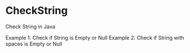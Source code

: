 # CheckString
Check String in Java

Example 1: Check if String is Empty or Null
Example 2: Check if String with spaces is Empty or Null